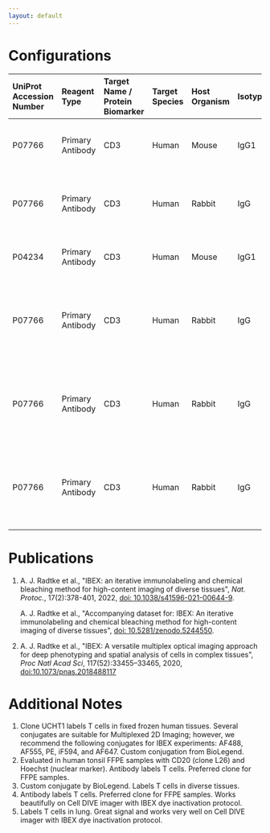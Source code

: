 ```yaml
---
layout: default
---
```


# Configurations

| UniProt Accession Number   | Reagent Type     | Target Name / Protein Biomarker   | Target Species   | Host Organism   | Isotype   | Clonality   | Vendor    | Catalog Number        | Conjugate   | RRID      | Availability   | Method                 | Tissue Preservation               | Target Tissue   | Tissue State   | Detergent         | Antigen Retrieval Conditions                                                               | Dye Inactivation Conditions   | Recommend   | Agree                                                        | Disagree   | Contributor         | Notes       |
|:---------------------------|:-----------------|:----------------------------------|:-----------------|:----------------|:----------|:------------|:----------|:----------------------|:------------|:----------|:---------------|:-----------------------|:----------------------------------|:----------------|:---------------|:------------------|:-------------------------------------------------------------------------------------------|:------------------------------|:------------|:-------------------------------------------------------------|:-----------|:--------------------|:------------|
| P07766                     | Primary Antibody | CD3                               | Human            | Mouse           | IgG1      | UCHT1       | BioLegend | 300402 (Unconjugated) | AF555       | NA        | Custom         | IBEX2D Manual          | 1:4 Cytofix/Cytoperm Fixed Frozen | Lymph Node      | NA             | 0.3% Triton-X-100 | NA                                                                                         | 1 mg/ml LiBH4 15 minutes      | Yes         | [0000-0003-4379-8967](https://orcid.org/0000-0003-4379-8967) [[2](#publications), [1](#publications)] | NA         | [0000-0003-4379-8967](https://orcid.org/0000-0003-4379-8967) | [1](#notes) |
| P07766                     | Primary Antibody | CD3                               | Human            | Rabbit          | IgG       | EP4426      | Abcam     | ab208514              | AF555       | AB_443425 | Stock          | IBEX2D Manual          | FFPE                              | Tonsil          | NA             | 0.3% Triton-X-100 | pH 6 for 40 minutes at 95C (AR6 Akoya Biosciences AR600250ML)                              | 1 mg/ml LiBH4 15 minutes      | Yes         | [0000-0003-4379-8967](https://orcid.org/0000-0003-4379-8967)                                          | NA         | [0000-0003-4379-8967](https://orcid.org/0000-0003-4379-8967) | [2](#notes) |
| P04234                     | Primary Antibody | CD3                               | Human            | Mouse           | IgG1      | UCHT1       | BioLegend | 300401 (Unconjugated) | AF555       | NA        | Custom         | IBEX2D Manual          | 1:4 Cytofix/Cytoperm Fixed Frozen | Lymph Node      | NA             | 0.3% Triton-X-100 | NA                                                                                         | NA                            | Yes         | [0000-0003-4379-8967](https://orcid.org/0000-0003-4379-8967)                                          | NA         | [0000-0003-4379-8967](https://orcid.org/0000-0003-4379-8967) | [3](#notes) |
| P07766                     | Primary Antibody | CD3                               | Human            | Rabbit          | IgG       | EP4426      | Abcam     | ab208514              | AF555       | AB_443425 | Stock          | Multiplexed 2D Imaging | FFPE                              | Tonsil          | NA             | 0.3% Triton-X-100 | pH 6 for 30 minutes ER1 (AF9961) and pH 9 for 30 minutes ER2 (AF9640) using the Leica Bond | NA                            | Yes         | [0000-0003-4379-8967](https://orcid.org/0000-0003-4379-8967)                                          | NA         | [0000-0003-4379-8967](https://orcid.org/0000-0003-4379-8967) | [2](#notes) |
| P07766                     | Primary Antibody | CD3                               | Human            | Rabbit          | IgG       | EP4426      | Abcam     | ab208514              | AF555       | AB_443425 | Stock          | Cell DIVE-IBEX         | FFPE                              | Tonsil          | NA             | 0.3% Triton-X-100 | pH 6 for 30 minutes ER1 (AF9961) and pH 9 for 30 minutes ER2 (AF9640) using the Leica Bond | 1 mg/ml LiBH4 15 minutes      | Yes         | [0000-0003-4379-8967](https://orcid.org/0000-0003-4379-8967)                                          | NA         | [0000-0003-4379-8967](https://orcid.org/0000-0003-4379-8967) | [4](#notes) |
| P07766                     | Primary Antibody | CD3                               | Human            | Rabbit          | IgG       | EP4426      | Abcam     | ab208514              | AF555       | AB_443425 | Stock          | Cell DIVE-IBEX         | FFPE                              | Lung            | Cancer         | 0.3% Triton-X-100 | pH 6 for 30 minutes ER1 (AF9961) and pH 9 for 30 minutes ER2 (AF9640) using the Leica Bond | 1 mg/ml LiBH4 15 minutes      | Yes         | [0000-0003-4379-8967](https://orcid.org/0000-0003-4379-8967)                                          | NA         | [0000-0003-4379-8967](https://orcid.org/0000-0003-4379-8967) | [5](#notes) |

# Publications

<a name="publications"></a>
1. A. J. Radtke et al., "IBEX: an iterative immunolabeling and chemical bleaching
 method for high-content imaging of diverse tissues", *Nat. Protoc.*, 17(2):378-401, 2022, [doi: 10.1038/s41596-021-00644-9](https://doi.org/10.1038/s41596-021-00644-9).

    A. J. Radtke et al., "Accompanying dataset for: IBEX: An iterative immunolabeling and chemical bleaching method for high-content imaging of diverse tissues", [doi: 10.5281/zenodo.5244550](https://doi.org/10.5281/zenodo.5244551).

2. A. J. Radtke et al., "IBEX: A versatile multiplex optical imaging approach for deep phenotyping and spatial analysis of cells in complex tissues", *Proc Natl Acad Sci*, 117(52):33455–33465, 2020, [doi:10.1073/pnas.2018488117](https://doi.org/10.1073/pnas.2018488117)


# Additional Notes

<a name="notes"></a>
1. Clone UCHT1 labels T cells in fixed frozen human tissues. Several conjugates are suitable for Multiplexed 2D Imaging; however, we recommend the following conjugates for IBEX experiments: AF488, AF555, PE, iF594, and AF647. Custom conjugation from BioLegend.
2. Evaluated in human tonsil FFPE samples with CD20 (clone L26) and Hoechst (nuclear marker). Antibody labels T cells. Preferred clone for FFPE samples.
3. Custom conjugate by BioLegend. Labels T cells in diverse tissues.
4. Antibody labels T cells. Preferred clone for FFPE samples. Works beautifully on Cell DIVE imager with IBEX dye inactivation protocol.
5. Labels T cells in lung. Great signal and works very well on Cell DIVE imager with IBEX dye inactivation protocol.

